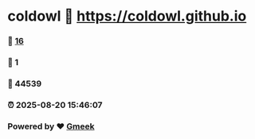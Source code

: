 # coldowl :link: https://coldowl.github.io 
### :page_facing_up: [16](https://coldowl.github.io/tag.html) 
### :speech_balloon: 1 
### :hibiscus: 44539 
### :alarm_clock: 2025-08-20 15:46:07 
### Powered by :heart: [Gmeek](https://github.com/Meekdai/Gmeek)
